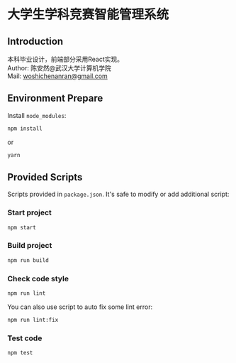 # 大学生学科竞赛智能管理系统

## Introduction
本科毕业设计，前端部分采用React实现。<br>
Author: 陈安然@武汉大学计算机学院<br>
Mail: woshichenanran@gmail.com

## Environment Prepare

Install `node_modules`:

```bash
npm install
```

or

```bash
yarn
```

## Provided Scripts

Scripts provided in `package.json`. It's safe to modify or add additional script:

### Start project

```bash
npm start
```

### Build project

```bash
npm run build
```

### Check code style

```bash
npm run lint
```

You can also use script to auto fix some lint error:

```bash
npm run lint:fix
```

### Test code

```bash
npm test
```
